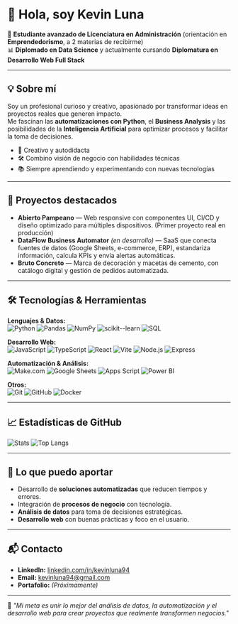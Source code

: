 # 👋 Hola, soy Kevin Luna

🎯 **Estudiante avanzado de Licenciatura en Administración** (orientación en **Emprendedorismo**, a 2 materias de recibirme)  
📊 **Diplomado en Data Science** y actualmente cursando **Diplomatura en Desarrollo Web Full Stack**  

---

## 💡 Sobre mí
Soy un profesional curioso y creativo, apasionado por transformar ideas en proyectos reales que generen impacto.  
Me fascinan las **automatizaciones con Python**, el **Business Analysis** y las posibilidades de la **Inteligencia Artificial** para optimizar procesos y facilitar la toma de decisiones.

- 🚀 Creativo y autodidacta
- 🛠 Combino visión de negocio con habilidades técnicas
- 📚 Siempre aprendiendo y experimentando con nuevas tecnologías

---

## 🚀 Proyectos destacados
- **Abierto Pampeano** — Web responsive con componentes UI, CI/CD y diseño optimizado para múltiples dispositivos. (Primer proyecto real en producción)
- **DataFlow Business Automator** *(en desarrollo)* — SaaS que conecta fuentes de datos (Google Sheets, e-commerce, ERP), estandariza información, calcula KPIs y envía alertas automáticas.
- **Bruto Concreto** — Marca de decoración y macetas de cemento, con catálogo digital y gestión de pedidos automatizada.

---

## 🛠 Tecnologías & Herramientas
**Lenguajes & Datos:**  
![Python](https://img.shields.io/badge/Python-3776AB?logo=python&logoColor=white)
![Pandas](https://img.shields.io/badge/Pandas-150458?logo=pandas&logoColor=white)
![NumPy](https://img.shields.io/badge/NumPy-013243?logo=numpy&logoColor=white)
![scikit--learn](https://img.shields.io/badge/scikit--learn-F7931E?logo=scikitlearn&logoColor=white)
![SQL](https://img.shields.io/badge/SQL-4479A1?logo=postgresql&logoColor=white)

**Desarrollo Web:**  
![JavaScript](https://img.shields.io/badge/JavaScript-F7DF1E?logo=javascript&logoColor=black)
![TypeScript](https://img.shields.io/badge/TypeScript-3178C6?logo=typescript&logoColor=white)
![React](https://img.shields.io/badge/React-20232A?logo=react&logoColor=61DAFB)
![Vite](https://img.shields.io/badge/Vite-646CFF?logo=vite&logoColor=white)
![Node.js](https://img.shields.io/badge/Node.js-339933?logo=nodedotjs&logoColor=white)
![Express](https://img.shields.io/badge/Express-000000?logo=express&logoColor=white)

**Automatización & Análisis:**  
![Make.com](https://img.shields.io/badge/Make.com-5E5ADB?logo=make&logoColor=white)
![Google Sheets](https://img.shields.io/badge/Google_Sheets-34A853?logo=googlesheets&logoColor=white)
![Apps Script](https://img.shields.io/badge/Apps_Script-4285F4?logo=googlechrome&logoColor=white)
![Power BI](https://img.shields.io/badge/Power_BI-F2C811?logo=powerbi&logoColor=black)

**Otros:**  
![Git](https://img.shields.io/badge/Git-F05032?logo=git&logoColor=white)
![GitHub](https://img.shields.io/badge/GitHub-181717?logo=github&logoColor=white)
![Docker](https://img.shields.io/badge/Docker-2496ED?logo=docker&logoColor=white)

---

## 📈 Estadísticas de GitHub
![Stats](https://github-readme-stats.vercel.app/api?username=kevinluna94&show_icons=true&theme=default)
![Top Langs](https://github-readme-stats.vercel.app/api/top-langs/?username=kevinluna94&layout=compact)

---

## 🤝 Lo que puedo aportar
- Desarrollo de **soluciones automatizadas** que reducen tiempos y errores.
- Integración de **procesos de negocio** con tecnología.
- **Análisis de datos** para toma de decisiones estratégicas.
- **Desarrollo web** con buenas prácticas y foco en el usuario.

---

## 📬 Contacto
- **LinkedIn:** [linkedin.com/in/kevinluna94](https://www.linkedin.com/in/kevinluna94)
- **Email:** kevinluna94@gmail.com
- **Portafolio:** *(Próximamente)*

---

💬 *"Mi meta es unir lo mejor del análisis de datos, la automatización y el desarrollo web para crear proyectos que realmente transformen negocios."*
